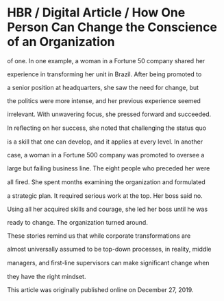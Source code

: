 # HBR / Digital Article / How One Person Can Change the Conscience of an Organization

of one. In one example, a woman in a Fortune 50 company shared her

experience in transforming her unit in Brazil. After being promoted to

a senior position at headquarters, she saw the need for change, but

the politics were more intense, and her previous experience seemed

irrelevant. With unwavering focus, she pressed forward and succeeded.

In reﬂecting on her success, she noted that challenging the status quo

is a skill that one can develop, and it applies at every level. In another

case, a woman in a Fortune 500 company was promoted to oversee a

large but failing business line. The eight people who preceded her were

all ﬁred. She spent months examining the organization and formulated

a strategic plan. It required serious work at the top. Her boss said no.

Using all her acquired skills and courage, she led her boss until he was

ready to change. The organization turned around.

These stories remind us that while corporate transformations are

almost universally assumed to be top-down processes, in reality, middle

managers, and ﬁrst-line supervisors can make signiﬁcant change when

they have the right mindset.

This article was originally published online on December 27, 2019.